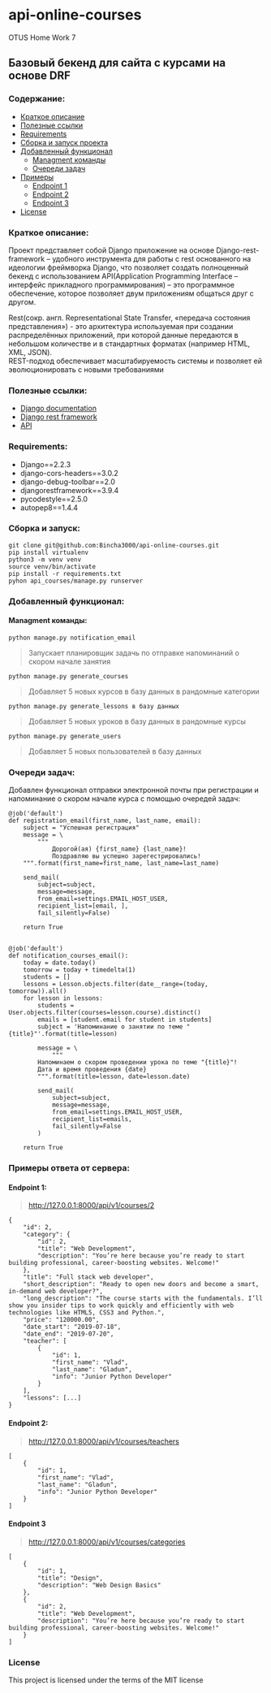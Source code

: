 # api-online-courses
OTUS Home Work 7

## Базовый бекенд для сайта с курсами на основе DRF

### Содержание:
+ [Краткое описание](#краткое-описание)
+ [Полезные ссылки](#полезные-ссылки)
+ [Requirements](#requirements)
+ [Сборка и запуск проекта](#сборка-и-запуск)
+ [Добавленный функционал](#добавленный-функционал)
  * [Managment команды](#managment-команды)
  * [Очереди задач](#очереди-задач)
+ [Примеры](#примеры-ответа-от-сервера)
  * [Endpoint 1](#endpoint-1)
  * [Endpoint 2](#endpoint-2)
  * [Endpoint 3](#endpoint-3)
+ [License](#license)

### Краткое описание:
Проект представляет собой Django приложение на основе Django-rest-framework – удобного инструмента для работы с rest основанного на идеологии фреймворка Django, что позволяет создать полноценный
бекенд с использованием API(Application Programming Interface – интерфейс прикладного программирования) – это программное обеспечение, которое позволяет двум приложениям общаться друг с другом.

Rest(сокр. англ. Representational State Transfer, «передача состояния представления») - это архитектура используемая при создании распределённых приложений, при которой
данные передаются в небольшом количестве и в стандартных форматах (например HTML, XML, JSON).  
REST-подход обеспечивает масштабируемость системы и позволяет ей эволюционировать с новыми требованиями


### Полезные ссылки:
+ [Django documentation](https://docs.djangoproject.com/en/2.2/)
+ [Django rest framework](https://www.django-rest-framework.org/)
+ [API](https://ru.wikipedia.org/wiki/API)


### Requirements:
+ Django==2.2.3
+ django-cors-headers==3.0.2
+ django-debug-toolbar==2.0
+ djangorestframework==3.9.4
+ pycodestyle==2.5.0
+ autopep8==1.4.4


### Сборка и запуск:
```
git clone git@github.com:Bincha3000/api-online-courses.git
pip install virtualenv
python3 -m venv venv
source venv/bin/activate
pip install -r requirements.txt
pyhon api_courses/manage.py runserver
```


### Добавленный функционал:

#### Managment команды:
```
python manage.py notification_email
```
> Запускает планировщик задачь по отправке напоминаний о скором начале занятия

```
python manage.py generate_courses
```
> Добавляет 5 новых курсов в базу данных в рандомные категории

```
python manage.py generate_lessons в базу данных
```
> Добавляет 5 новых уроков в базу данных в рандомные курсы

```
python manage.py generate_users
```
> Добавляет 5 новых пользователей в базу данных  


### Очереди задач:  

Добавлен функционал отправки электронной почты при регистрации и напоминание о скором начале курса с помощью 
очередей задач:
```
@job('default')
def registration_email(first_name, last_name, email):
    subject = "Успешная регистрация"
    message = \
        """
            Дорогой(ая) {first_name} {last_name}!
            Поздравляю вы успешно зарегестрировались!
    """.format(first_name=first_name, last_name=last_name)

    send_mail(
        subject=subject,
        message=message,
        from_email=settings.EMAIL_HOST_USER,
        recipient_list=[email, ],
        fail_silently=False)

    return True


@job('default')
def notification_courses_email():
    today = date.today()
    tomorrow = today + timedelta(1)
    students = []
    lessons = Lesson.objects.filter(date__range=(today, tomorrow)).all()
    for lesson in lessons:
        students = User.objects.filter(courses=lesson.course).distinct()
        emails = [student.email for student in students]
        subject = 'Напоминание о занятии по теме "{title}"'.format(title=lesson)

        message = \
            """
        Напоминаем о скором проведении урока по теме "{title}"!
        Дата и время проведения {date}
        """.format(title=lesson, date=lesson.date)

        send_mail(
            subject=subject,
            message=message,
            from_email=settings.EMAIL_HOST_USER,
            recipient_list=emails,
            fail_silently=False
        )

    return True

```


### Примеры ответа от сервера:

#### Endpoint 1:
> http://127.0.0.1:8000/api/v1/courses/2
```
{
    "id": 2,
    "category": {
        "id": 2,
        "title": "Web Development",
        "description": "You’re here because you’re ready to start building professional, career-boosting websites. Welcome!"
    },
    "title": "Full stack web developer",
    "short_description": "Ready to open new doors and become a smart, in-demand web developer?",
    "long_description": "The course starts with the fundamentals. I’ll show you insider tips to work quickly and efficiently with web technologies like HTML5, CSS3 and Python.",
    "price": "120000.00",
    "date_start": "2019-07-18",
    "date_end": "2019-07-20",
    "teacher": [
        {
            "id": 1,
            "first_name": "Vlad",
            "last_name": "Gladun",
            "info": "Junior Python Developer"
        }
    ],
    "lessons": [...]
}
```


#### Endpoint 2:
> http://127.0.0.1:8000/api/v1/courses/teachers
```
[
    {
        "id": 1,
        "first_name": "Vlad",
        "last_name": "Gladun",
        "info": "Junior Python Developer"
    }
]
```


#### Endpoint 3
> http://127.0.0.1:8000/api/v1/courses/categories
```
[
    {
        "id": 1,
        "title": "Design",
        "description": "Web Design Basics"
    },
    {
        "id": 2,
        "title": "Web Development",
        "description": "You’re here because you’re ready to start building professional, career-boosting websites. Welcome!"
    }
]
```



### License
This project is licensed under the terms of the MIT license
